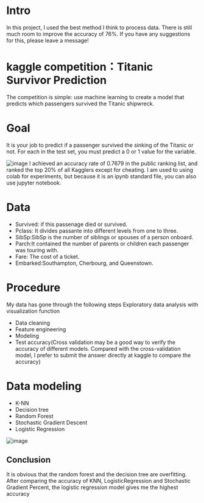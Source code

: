 # Intro
In this project, I used the best method I think to process data. There is still much room to improve the accuracy of 76%. If you have any suggestions for this, please leave a message! 

# kaggle competition：Titanic Survivor Prediction
The competition is simple: use machine learning to create a model that predicts which passengers survived the Titanic shipwreck.

# Goal
 It is your job to predict if a passenger survived the sinking of the Titanic or not.
 For each in the test set, you must predict a 0 or 1 value for the variable.
 
 
 
![image](https://user-images.githubusercontent.com/121896846/220229144-f8ae1288-2663-4349-9787-90935743b0e7.png)
  I achieved an accuracy rate of 0.7679 in the public ranking list, and ranked the top 20% of all Kagglers except for cheating. I am used to using colab for experiments,   but because it is an ipynb standard file, you can also use jupyter notebook.
 
 
 
 # Data
*  Survived: if this passenage died or survived.
* Pclass: It divides passante into different levels from one to three. 
* SibSp:SibSp is the number of siblings or spouses of a person onboard.
* Parch:It contained the number of parents or children each passenger was touring with.
* Fare: The cost of a ticket.
* Embarked:Southampton, Cherbourg, and Queenstown.

 # Procedure
  My data has gone through the following steps
  Exploratory data analysis with visualization function
  * Data cleaning
  * Feature engineering
  * Modeling
  * Test accuracy(Cross validation may be a good way to verify the accuracy of different models. Compared with the cross-validation model, I prefer to submit the answer directly at kaggle to compare the accuracy)
  
 # Data modeling
  * K-NN  
  * Decision tree  
  * Random Forest 
  * Stochastic Gradient Descent 
  * Logistic Regression
  
 ![image](https://user-images.githubusercontent.com/121896846/220230624-62fbe85c-763c-4578-8b8c-feff17f4c9d0.png)
 ## Conclusion
  It is obvious that the random forest and the decision tree are overfitting.
  After comparing the accuracy of KNN, LogisticRegression and Stochastic Gradient Percent, the logistic regression model gives me the highest accuracy
